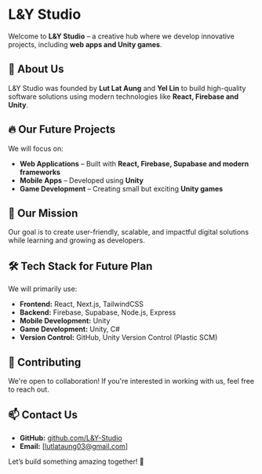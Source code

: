 # L&Y Studio  

Welcome to **L&Y Studio** – a creative hub where we develop innovative projects, including **web apps and Unity games**.  

## 🚀 About Us  
L&Y Studio was founded by **Lut Lat Aung** and **Yel Lin** to build high-quality software solutions using modern technologies like **React, Firebase and Unity**.  

## 🔥 Our Future Projects  
We will focus on:  
- **Web Applications** – Built with **React, Firebase, Supabase and modern frameworks**  
- **Mobile Apps** – Developed using **Unity**  
- **Game Development** – Creating small but exciting **Unity games**  

## 🌟 Our Mission  
Our goal is to create user-friendly, scalable, and impactful digital solutions while learning and growing as developers.  

## 🛠️ Tech Stack for Future Plan 
We will primarily use:  
- **Frontend:** React, Next.js, TailwindCSS  
- **Backend:** Firebase, Supabase, Node.js, Express  
- **Mobile Development:** Unity  
- **Game Development:** Unity, C#  
- **Version Control:** GitHub, Unity Version Control (Plastic SCM)

## 🤝 Contributing  
We're open to collaboration! If you're interested in working with us, feel free to reach out.  

## 📫 Contact Us  
- **GitHub:** [github.com/L&Y-Studio](https://github.com/L&Y-Studio)  
- **Email:** [lutlataung03@gmail.com]

Let’s build something amazing together! 🚀  
